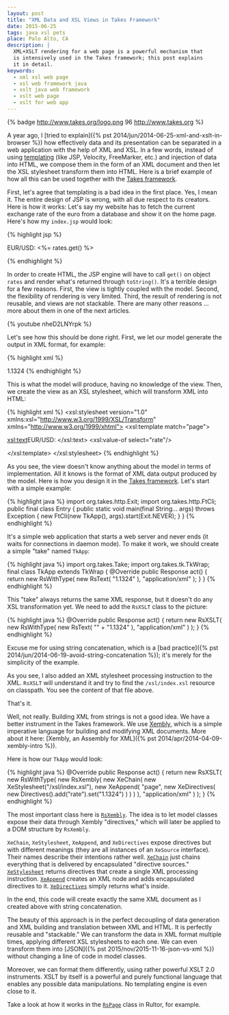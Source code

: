 ```yaml
---
layout: post
title: "XML Data and XSL Views in Takes Framework"
date: 2015-06-25
tags: java xsl pets
place: Palo Alto, CA
description: |
  XML+XSLT rendering for a web page is a powerful mechanism that
  is intensively used in the Takes framework; this post explains
  it in detail.
keywords:
  - xml xsl web page
  - xsl web framework java
  - xslt java web framework
  - xslt web page
  - xslt for web app
---
```


{% badge http://www.takes.org/logo.png 96 http://www.takes.org %}

A year ago, I [tried to explain]({% pst 2014/jun/2014-06-25-xml-and-xslt-in-browser %})
how effectively data and its presentation can be separated
in a web application with the help of XML and XSL. In a few words,
instead of using [templating](https://en.wikipedia.org/wiki/Comparison_of_web_template_engines)
(like JSP, Velocity, FreeMarker, etc.) and injection of data into HTML,
we compose them in the form of an XML document and then let
the XSL stylesheet transform them into HTML. Here is a brief example
of how all this can be used together with the [Takes framework](http://www.takes.org).

<!--more-->

First, let's agree that templating is a bad idea in the first place. Yes, I mean
it. The entire design of JSP is wrong, with all due respect to its creators.
Here is how it works: Let's say my website has to fetch the current exchange rate of
the euro from a database and show it on the home page. Here's how my `index.jsp`
would look:

{% highlight jsp %}
<html>
  <body>
    <p>EUR/USD: <%= rates.get() %></p>
  </body>
</html>
{% endhighlight %}

In order to create HTML, the JSP engine will have to call `get()` on object
`rates` and render what's returned through `toString()`. It's a terrible
design for a few reasons. First, the view is tightly coupled with the model.
Second, the flexibility of rendering is very limited. Third, the result of
rendering is not reusable, and views are not stackable. There are many other
reasons ... more about them in one of the next articles.

{% youtube nheD2LNYrpk %}

Let's see how this should be done right. First, we let our model generate
the output in XML format, for example:

{% highlight xml %}
<?xml version="1.1"?>
<page>
  <rate>1.1324</rate>
</page>
{% endhighlight %}

This is what the model will produce, having no knowledge of the view. Then,
we create the view as an XSL stylesheet, which will transform XML into HTML:

{% highlight xml %}
<xsl:stylesheet version="1.0"
  xmlns:xsl="http://www.w3.org/1999/XSL/Transform"
  xmlns="http://www.w3.org/1999/xhtml">
  <xsl:template match="page">
    <html>
      <body>
        <p>
          <xsl:text>EUR/USD: </xsl:text>
          <xsl:value-of select="rate"/>
        </p>
      </body>
    </html>
  </xsl:template>
</xsl:stylesheet>
{% endhighlight %}

As you see, the view doesn't know anything about the model in terms of
implementation. All it knows is the format of XML data output produced
by the model. Here is how you design it in the [Takes framework](http://www.takes.org).
Let's start with a simple example:

{% highlight java %}
import org.takes.http.Exit;
import org.takes.http.FtCli;
public final class Entry {
  public static void main(final String... args) throws Exception {
    new FtCli(new TkApp(), args).start(Exit.NEVER);
  }
}
{% endhighlight %}

It's a simple web application that starts a web server
and never ends (it waits for connections in daemon mode). To make it work,
we should create a simple "take" named `TkApp`:

{% highlight java %}
import org.takes.Take;
import org.takes.tk.TkWrap;
final class TkApp extends TkWrap {
  @Override
  public Response act() {
    return new RsWithType(
      new RsText(
        "<page><rate>1.1324</rate></page>"
      ),
      "application/xml"
    );
  }
}
{% endhighlight %}

This "take" always returns the same XML response, but it doesn't
do any XSL transformation yet. We need to add the `RsXSLT` class to the picture:

{% highlight java %}
@Override
public Response act() {
  return new RsXSLT(
    new RsWithType(
      new RsText(
        "<?xml-stylesheet type='text/xsl' href='/xsl/index.xsl'?>"
        + "<page><rate>1.1324</rate></page>"
      ),
      "application/xml"
    )
  );
}
{% endhighlight %}

Excuse me for using string concatenation, which is a
[bad practice]({% pst 2014/jun/2014-06-19-avoid-string-concatenation %});
it's merely for the simplicity of the example.

As you see, I also added an XML stylesheet processing instruction to
the XML. `RsXSLT` will understand it and try to find the `/xsl/index.xsl`
resource on classpath. You see the content of that file above.

That's it.

Well, not really. Building XML from strings is not a good idea. We
have a better instrument in the Takes framework. We use [Xembly](http://www.xembly.org),
which is a simple imperative language for building and modifying
XML documents. More about it here:
[Xembly, an Assembly for XML]({% pst 2014/apr/2014-04-09-xembly-intro %}).

Here is how our `TkApp` would look:

{% highlight java %}
@Override
public Response act() {
  return new RsXSLT(
    new RsWithType(
      new RsXembly(
        new XeChain(
          new XeStylesheet("/xsl/index.xsl"),
          new XeAppend(
            "page",
            new XeDirectives(
              new Directives().add("rate").set("1.1324")
            )
          )
        )
      ),
      "application/xml"
    )
  );
}
{% endhighlight %}

The most important class here is
[`RsXembly`](http://static.javadoc.io/org.takes/takes/1.1/org/takes/rs/xe/RsXembly.html).
The idea is to let
model classes expose their data through Xembly "directives," which
will later be applied to a DOM structure by `RsXembly`.

`XeChain`, `XeStylesheet`, `XeAppend`, and `XeDirectives` expose
directives but with different meanings
(they are all instances of an `XeSource` interface).
Their names describe their
intentions rather well.
[`XeChain`](http://static.javadoc.io/org.takes/takes/1.1/org/takes/rs/xe/XeChain.html)
just chains everything that is
delivered by encapsulated "directive sources."
[`XeStylesheet`](http://static.javadoc.io/org.takes/takes/1.1/org/takes/rs/xe/XeStylesheet.html)
returns directives that create a single XML processing instruction.
[`XeAppend`](http://static.javadoc.io/org.takes/takes/1.1/org/takes/rs/xe/XeAppend.html)
creates an XML node and adds encapsulated directives to it.
[`XeDirectives`](http://static.javadoc.io/org.takes/takes/1.1/org/takes/rs/xe/XeDirectives.html)
simply returns what's inside.

In the end, this code will create exactly the same XML document
as I created above with string concatenation.

The beauty of this approach is in the perfect decoupling of data generation
and XML building and translation between XML and HTML. It is perfectly reusable
and "stackable." We can transform the data in XML format multiple times,
applying different XSL stylesheets to each one. We can even transform them into
[JSON]({% pst 2015/nov/2015-11-16-json-vs-xml %})
without changing a line of code in model classes.

Moreover, we can format them differently, using rather powerful XSLT 2.0
instruments. XSLT by itself is a powerful and purely functional language that
enables any possible data manipulations. No templating engine is even close
to it.

Take a look at how it works in the
[`RsPage`](https://github.com/yegor256/rultor/blob/1.55/src/main/java/com/rultor/web/RsPage.java)
class in Rultor, for example.
